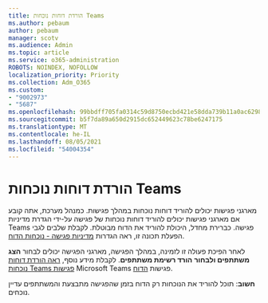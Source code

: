 ```yaml
---
title: הורדת דוחות נוכחות Teams
ms.author: pebaum
author: pebaum
manager: scotv
ms.audience: Admin
ms.topic: article
ms.service: o365-administration
ROBOTS: NOINDEX, NOFOLLOW
localization_priority: Priority
ms.collection: Adm_O365
ms.custom:
- "9002973"
- "5687"
ms.openlocfilehash: 99bbdff705fa0314c59d8750ecbd421e58dda739b11a0ac6298e15aa03fd8e47
ms.sourcegitcommit: b5f7da89a650d2915dc652449623c78be6247175
ms.translationtype: MT
ms.contentlocale: he-IL
ms.lasthandoff: 08/05/2021
ms.locfileid: "54004354"
---
```

# <a name="download-attendance-reports-in-teams"></a>הורדת דוחות נוכחות Teams

מארגני פגישות יכולים להוריד דוחות נוכחות במהלך פגישות. כמנהל מערכת, אתה קובע אם מארגני פגישות יכולים להוריד דוחות נוכחות של פגישה על-ידי הגדרת מדיניות Teams פגישה. כברירת מחדל, היכולת להוריד את הדוח מבוטלת. לקבלת שלבים לגבי הפעלת תכונה זו, ראה הגדרות  [מדיניות פגישה - נוכחות הדוח](https://docs.microsoft.com/microsoftteams/meeting-policies-in-teams#meeting-policy-settings---meeting-attendance-report).

לאחר הפיכת פעולה זו לזמינה, במהלך הפגישה, מארגני הפגישה יכולים לבחור  **הצג משתתפים ולבחור**  **הורד רשימת משתתפים**. לקבלת מידע נוסף, [ראה הורדת דוחות נוכחות Teams פגישות](https://support.office.com/article/download-attendance-reports-in-teams-ae7cf170-530c-47d3-84c1-3aedac74d310) Microsoft Teams פגישות [הדוח](https://docs.microsoft.com/microsoftteams/teams-analytics-and-reports/meeting-attendance-report).

**חשוב**: תוכל להוריד את הנוכחות רק הדוח בזמן שהפגישה מתבצעת והמשתתפים עדיין נוכחים.